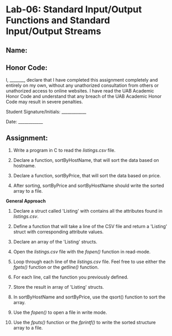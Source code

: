 # Lab-06: Standard Input/Output Functions and Standard Input/Output Streams

## Name: 

## Honor Code:

I, _______, declare that I have completed this assignment completely and entirely on my own, without any unathorized consultation from others or unathorized access to online websites. I have read the UAB Academic Honor Code and understand that any breach of the UAB Academic Honor Code may result in severe penalties.

Student Signature/Initials: ____________

Date: ____________

## Assignment:

1. Write a program in C to read the *listings.csv* file.

2. Declare a function, sortByHostName, that will sort the data based on hostname.
 
3. Declare a function, sortByPrice, that will sort the data based on price.

4. After sorting, sortByPrice and sortByHostName should write the sorted array to a file.

**General Approach**

1. Declare a struct called 'Listing' with contains all the attributes found in *listings.csv*.

2. Define a function that will take a line of the CSV file and return a 'Listing' struct with corresponding attribute values.

3. Declare an array of the 'Listing' structs.

4. Open the *listings.csv* file with the *fopen()* function in read-mode.

5. Loop through each line of the *listings.csv* file. Feel free to use either the *fgets()* function or the *getline()* function.

6. For each line, call the function you previously defined.

7. Store the result in array of 'Listing' structs.

8. In sortByHostName and sortByPrice, use the qsort() function to sort the array.

9. Use the *fopen()* to open a file in write mode.

10. Use the *fputs()* function or the *fprintf()* to write the sorted structure array to a file.
